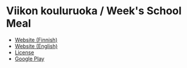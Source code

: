 # Viikon kouluruoka / Week's School Meal

* [Website (Finnish)](https://eliasojala.me/sovellukset/viikon-kouluruoka/)
* [Website (English)](https://theel0ja.info/weeks-school-meal/)
* [License](https://github.com/theel0ja/viikon-kouluruoka/blob/master/LICENSE)
* [Google Play](https://play.google.com/store/apps/details?id=info.theel0ja.kouluruoka)
